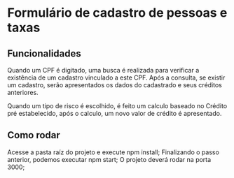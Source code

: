 # Formulário de cadastro de pessoas e taxas

## Funcionalidades

   Quando um CPF é digitado, uma busca é realizada para verificar a existência de um cadastro vinculado a este CPF. Após a consulta, se existir um cadastro, serão apresentados os dados do cadastrado e seus créditos anteriores.

   Quando um tipo de risco é escolhido, é feito um calculo baseado no Crédito pré estabelecido, após o calculo, um novo valor de crédito é apresentado.

## Como rodar

   Acesse a pasta raíz do projeto e execute npm install;
   Finalizando o passo anterior, podemos executar npm start;
   O projeto deverá rodar na porta 3000;
